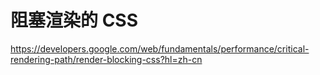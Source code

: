 # 阻塞渲染的 CSS



https://developers.google.com/web/fundamentals/performance/critical-rendering-path/render-blocking-css?hl=zh-cn

















